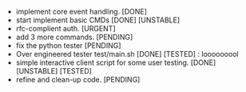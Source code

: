 
- implement core event handling. [DONE]
- start implement basic CMDs [DONE] [UNSTABLE]
- rfc-complient auth. [URGENT]
- add 3 more commands. [PENDING]
- fix the python tester [PENDING]
- Over engineered tester test/main.sh [DONE] [TESTED] : looooooool
- simple interactive client script for some user testing. [DONE] [UNSTABLE] [TESTED]
- refine and clean-up code. [PENDING]
